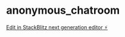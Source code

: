 # anonymous_chatroom

[Edit in StackBlitz next generation editor ⚡️](https://stackblitz.com/~/github.com/thomasly/anonymous_chatroom)